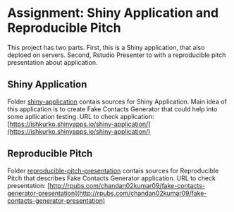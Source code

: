 # Assignment: Shiny Application and Reproducible Pitch

This project has two parts. First, this is a Shiny application, that also deploed on servers. Second, Rstudio Presenter to with a reproducible pitch presentation about application.

## Shiny Application
Folder [shiny-application](shiny-application) contais sources for Shiny Application.
Main idea of this application is to create Fake Contacts Generator that could help into some apllication testing.
URL to check application: [https://ishkurko.shinyapps.io/shiny-application/](https://ishkurko.shinyapps.io/shiny-application/)

## Reproducible Pitch
Folder [reproducible-pitch-presentation](reproducible-pitch-presentation) contais sources for Reproducible Pitch that describes Fake Contacts Generator application.
URL to check presentation: [http://rpubs.com/chandan02kumar09/fake-contacts-generator-presentation](http://rpubs.com/chandan02kumar09/fake-contacts-generator-presentation)
